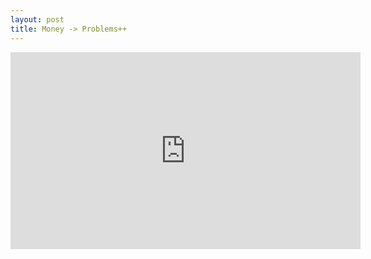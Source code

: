 ```yaml
---
layout: post
title: Money -> Problems++
---
```


<script src="https://gist.github.com/jakeweholt/8b1f05fddccede68d96559d395ed2922.js"></script>
<iframe width="560" height="315" src="https://www.youtube.com/embed/gUhRKVIjJtw" frameborder="0" allow="accelerometer; autoplay; encrypted-media; gyroscope; picture-in-picture" allowfullscreen></iframe>